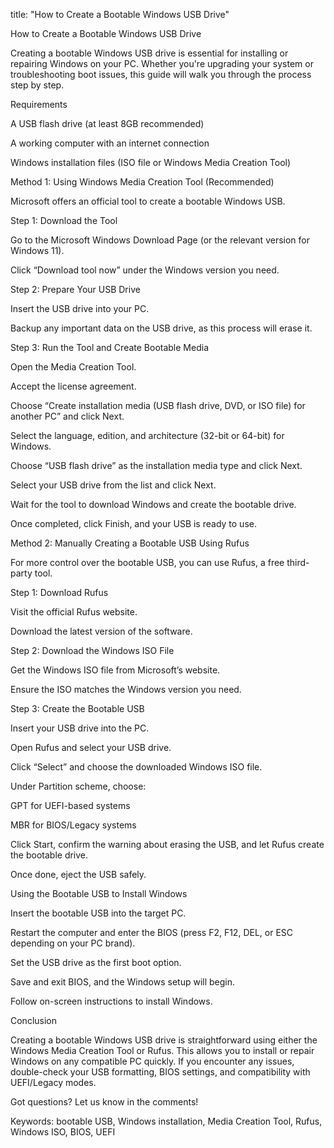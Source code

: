 title: "How to Create a Bootable Windows USB Drive"


How to Create a Bootable Windows USB Drive

Creating a bootable Windows USB drive is essential for installing or repairing Windows on your PC. Whether you're upgrading your system or troubleshooting boot issues, this guide will walk you through the process step by step.

Requirements

A USB flash drive (at least 8GB recommended)

A working computer with an internet connection

Windows installation files (ISO file or Windows Media Creation Tool)

Method 1: Using Windows Media Creation Tool (Recommended)

Microsoft offers an official tool to create a bootable Windows USB.

Step 1: Download the Tool

Go to the Microsoft Windows Download Page (or the relevant version for Windows 11).

Click “Download tool now” under the Windows version you need.

Step 2: Prepare Your USB Drive

Insert the USB drive into your PC.

Backup any important data on the USB drive, as this process will erase it.

Step 3: Run the Tool and Create Bootable Media

Open the Media Creation Tool.

Accept the license agreement.

Choose “Create installation media (USB flash drive, DVD, or ISO file) for another PC” and click Next.

Select the language, edition, and architecture (32-bit or 64-bit) for Windows.

Choose “USB flash drive” as the installation media type and click Next.

Select your USB drive from the list and click Next.

Wait for the tool to download Windows and create the bootable drive.

Once completed, click Finish, and your USB is ready to use.

Method 2: Manually Creating a Bootable USB Using Rufus

For more control over the bootable USB, you can use Rufus, a free third-party tool.

Step 1: Download Rufus

Visit the official Rufus website.

Download the latest version of the software.

Step 2: Download the Windows ISO File

Get the Windows ISO file from Microsoft’s website.

Ensure the ISO matches the Windows version you need.

Step 3: Create the Bootable USB

Insert your USB drive into the PC.

Open Rufus and select your USB drive.

Click “Select” and choose the downloaded Windows ISO file.

Under Partition scheme, choose:

GPT for UEFI-based systems

MBR for BIOS/Legacy systems

Click Start, confirm the warning about erasing the USB, and let Rufus create the bootable drive.

Once done, eject the USB safely.

Using the Bootable USB to Install Windows

Insert the bootable USB into the target PC.

Restart the computer and enter the BIOS (press F2, F12, DEL, or ESC depending on your PC brand).

Set the USB drive as the first boot option.

Save and exit BIOS, and the Windows setup will begin.

Follow on-screen instructions to install Windows.

Conclusion

Creating a bootable Windows USB drive is straightforward using either the Windows Media Creation Tool or Rufus. This allows you to install or repair Windows on any compatible PC quickly. If you encounter any issues, double-check your USB formatting, BIOS settings, and compatibility with UEFI/Legacy modes.

Got questions? Let us know in the comments!

Keywords: bootable USB, Windows installation, Media Creation Tool, Rufus, Windows ISO, BIOS, UEFI
